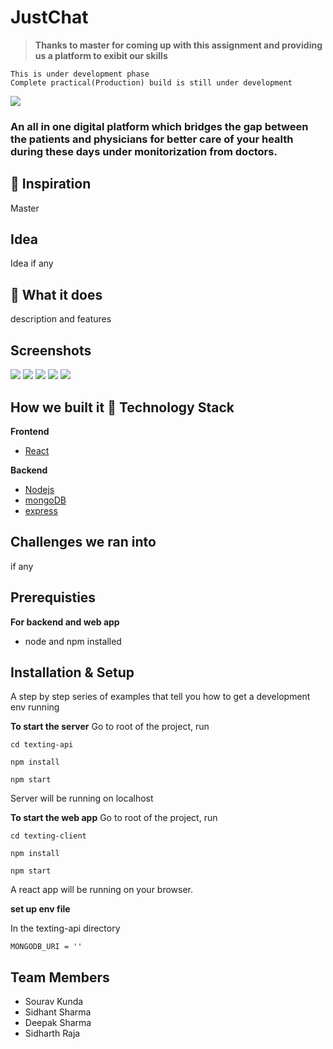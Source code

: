 # JustChat

> **Thanks to master for coming up with this assignment and providing us a platform to exibit our skills**

```
This is under development phase
Complete practical(Production) build is still under development
```

![](assets/images/medico1.PNG)

### An all in one digital platform which bridges the gap between the patients and physicians for better care of your health during these days under monitorization from doctors. 

## 📌 Inspiration

Master

## Idea

Idea if any

## 🎯 What it does

description and features

## Screenshots

![](assets/images/medico3.PNG)
![](assets/images/medico8.PNG)
![](assets/images/medico11.PNG)
![](assets/images/medico16.PNG)
![](assets/images/android4.jpeg)

## How we built it 🏁 Technology Stack

**Frontend**
* [React](https://reactjs.org/)


**Backend**
* [Nodejs](https://nodejs.org/en/)
* [mongoDB](https://www.mongodb.com/)
* [express](https://expressjs.com/)

## Challenges we ran into

if any

## Prerequisties

**For backend and web app**
* node and npm installed

## Installation & Setup 

A step by step series of examples that tell you how to get a development env running

**To start the server**
Go to root of the project, run

```
cd texting-api
```


```
npm install
```

```
npm start
```

Server will be running on localhost

**To start the web app**
Go to root of the project, run

```
cd texting-client
```

```
npm install
```

```
npm start
```

A react app will be running on your browser.

**set up env file**

In the texting-api directory

```
MONGODB_URI = ''

```


## Team Members
* Sourav Kunda            
* Sidhant Sharma
* Deepak Sharma
* Sidharth Raja
